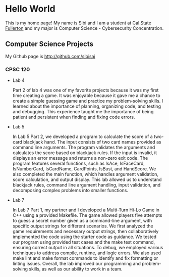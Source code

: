 # Hello World

This is my home page! My name is Sibi and I am a student at [Cal State Fullerton](http://fullerton.edu/) and my major is Computer Science - Cybersecurity Concentration.

## Computer Science Projects

My Github page is http://github.com/sibisai

### CPSC 120

* Lab 4

    Part 2 of lab 4 was one of my favorite projects because it was my first time creating a game. It was enjoyable because it gave me a chance to create a simple guessing game and practice my problem-solving skills. I learned about the importance of planning, organizing code, and testing and debugging. This experience taught me the importance of being patient and persistent when finding and fixing code errors.

* Lab 5

    In Lab 5 Part 2, we developed a program to calculate the score of a two-card blackjack hand. The input consists of two card names provided as command line arguments. The program validates the arguments and calculates the score based on blackjack rules. If the input is invalid, it displays an error message and returns a non-zero exit code. The program features several functions, such as IsAce, IsFaceCard, IsNumberCard, IsCardName, CardPoints, IsBust, and HandScore. We also completed the main function, which handles argument validation, score calculation, and output display. This lab allowed us to understand blackjack rules, command line argument handling, input validation, and decomposing complex problems into smaller functions.

* Lab 7

    In Lab 7 Part 1, my partner and I developed a Multi-Turn Hi-Lo Game in C++ using a provided Makefile. The game allowed players five attempts to guess a secret number given as a command-line argument, with specific output strings for different scenarios. We first analyzed the game requirements and necessary output strings, then collaboratively implemented the code using the starter code as guidance. We tested our program using provided test cases and the make test command, ensuring correct output in all situations. To debug, we employed various techniques to address compile, runtime, and logic errors. We also used make lint and make format commands to identify and fix formatting or linting issues. Overall, the lab improved our programming and problem-solving skills, as well as our ability to work in a team.
